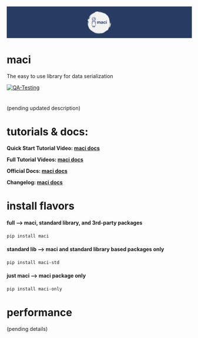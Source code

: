 [![Docs](https://raw.githubusercontent.com/aaronater10/maci/1.0.0/ext/maci_cover.png)](https://docs.macilib.org/)

# maci
The easy to use library for data serialization

[![QA-Testing](https://github.com/aaronater10/maci/actions/workflows/maci_qa.yml/badge.svg)](https://github.com/aaronater10/maci/actions/workflows/maci_qa.yml)

#

(pending updated description)


# tutorials & docs:
**Quick Start Tutorial Video: [maci docs](https://docs.macilib.org/watch/quick-start)**

**Full Tutorial Videos: [maci docs](https://docs.macilib.org/watch/full-training-series)**

**Official Docs: [maci docs](https://docs.macilib.org/)**

**Changelog: [maci docs](https://docs.macilib.org/updates/changelog)**


# install flavors

#### full --> maci, standard library, and 3rd-party packages
```bash
pip install maci
```
#### standard lib --> maci and standard library based packages only
```bash
pip install maci-std
```
#### just maci --> maci package only
```bash
pip install maci-only
```
# performance
(pending details)
